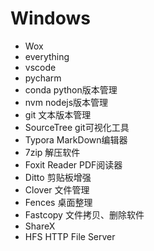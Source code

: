 # Windows
- Wox
- everything
- vscode
- pycharm
- conda          python版本管理
- nvm            nodejs版本管理
- git            文本版本管理
- SourceTree     git可视化工具
- Typora         MarkDown编辑器
- 7zip           解压软件
- Foxit Reader   PDF阅读器
- Ditto          剪贴板增强
- Clover         文件管理
- Fences         桌面整理
- Fastcopy       文件拷贝、删除软件
- ShareX
- HFS                HTTP File Server